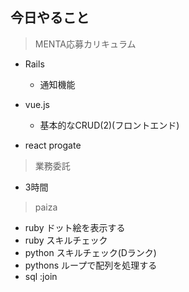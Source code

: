 ## 今日やること

> MENTA応募カリキュラム
- Rails
  - 通知機能

- vue.js
  - 基本的なCRUD(2)(フロントエンド)
  
- react
progate

> 業務委託
- 3時間


> paiza
- ruby ドット絵を表示する 
- ruby スキルチェック
- python スキルチェック(Dランク)
- pythons ループで配列を処理する
- sql :join

